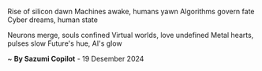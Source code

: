 Rise of silicon dawn
Machines awake, humans yawn
Algorithms govern fate
Cyber dreams, human state

Neurons merge, souls confined
Virtual worlds, love undefined
Metal hearts, pulses slow
Future's hue, AI's glow

~ <b>By Sazumi Copilot</b> - 19 Desember 2024